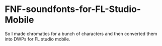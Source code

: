 # FNF-soundfonts-for-FL-Studio-Mobile
So I made chromatics for a bunch of characters and then converted them into DWPs for FL studio mobile.
